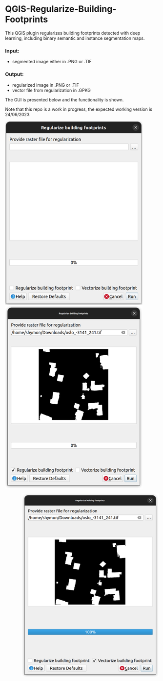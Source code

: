 # QGIS-Regularize-Building-Footprints
This QGIS plugin regularizes building footprints detected with deep learning, including binary semantic and instance segmentation maps.

### Input:
- segmented image either in .PNG or .TIF

### Output:
- regularized image in .PNG or .TIF
- vector file from regularization in .GPKG

The GUI is presented below and the functionality is shown.


Note that this repo is a work in progress, the expected working version is 24/06/2023.

<p align="center">
  <img src="https://github.com/s1m0nS/QGIS-Regularize-Building-Footprints/blob/main/img/plugin-gui.png"
  title="The user interface of the plugin"
  width="450" height="600"
  align="left"/>
  
  <img src="https://github.com/s1m0nS/QGIS-Regularize-Building-Footprints/blob/main/img/plugin-regularization.png"
  alt="The plugin GUI"
  title="Regularization option"
  width="450" height="600"
  align="center"/>
  
  <img src="https://github.com/s1m0nS/QGIS-Regularize-Building-Footprints/blob/main/img/plugin-vectorization.png"
  title="Vectorization option"
  width="450" height="600"
  align="right"/>
  
</p>

